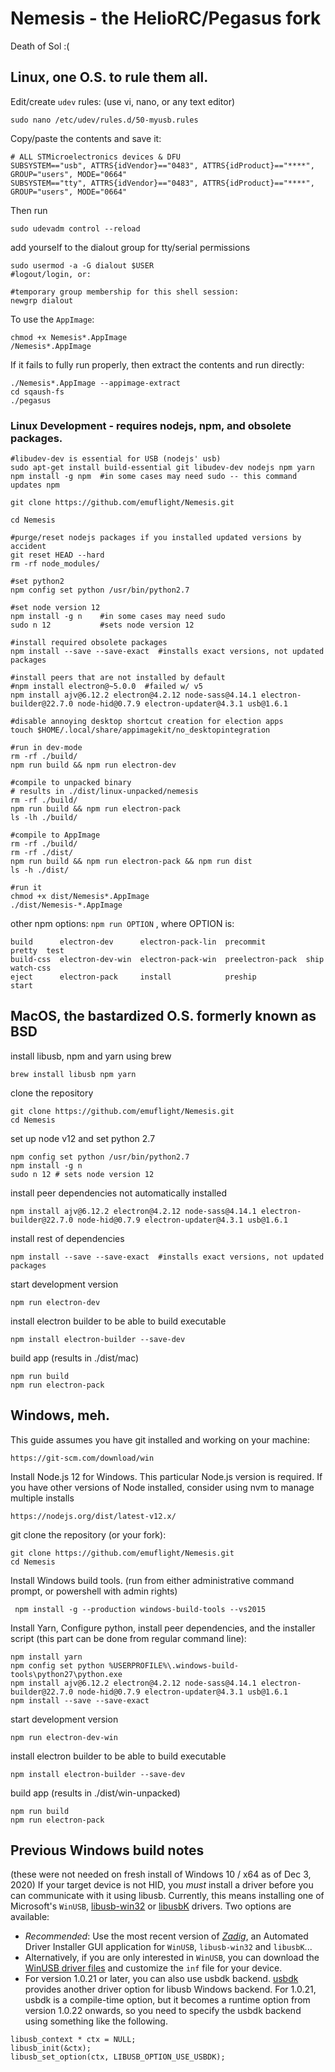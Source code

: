 # Nemesis - the HelioRC/Pegasus fork
Death of Sol :(

## Linux, one O.S. to rule them all.
Edit/create `udev` rules: (use vi, nano, or any text editor)
```
sudo nano /etc/udev/rules.d/50-myusb.rules
```
Copy/paste the contents and save it:
```
# ALL STMicroelectronics devices & DFU
SUBSYSTEM=="usb", ATTRS{idVendor}=="0483", ATTRS{idProduct}=="****", GROUP="users", MODE="0664"
SUBSYSTEM=="tty", ATTRS{idVendor}=="0483", ATTRS{idProduct}=="****", GROUP="users", MODE="0664"
```

Then run
```
sudo udevadm control --reload
```
add yourself to the dialout group for tty/serial permissions

```
sudo usermod -a -G dialout $USER
#logout/login, or:

#temporary group membership for this shell session:
newgrp dialout
```

To use the `AppImage`:
```
chmod +x Nemesis*.AppImage
/Nemesis*.AppImage
```
If it fails to fully run properly, then extract the contents and run directly:
```
./Nemesis*.AppImage --appimage-extract
cd sqaush-fs
./pegasus
```

### Linux Development - requires nodejs, npm, and obsolete packages.

```
#libudev-dev is essential for USB (nodejs' usb)
sudo apt-get install build-essential git libudev-dev nodejs npm yarn
npm install -g npm  #in some cases may need sudo -- this command updates npm

git clone https://github.com/emuflight/Nemesis.git

cd Nemesis

#purge/reset nodejs packages if you installed updated versions by accident
git reset HEAD --hard
rm -rf node_modules/

#set python2
npm config set python /usr/bin/python2.7

#set node version 12
npm install -g n    #in some cases may need sudo
sudo n 12           #sets node version 12

#install required obsolete packages
npm install --save --save-exact  #installs exact versions, not updated packages

#install peers that are not installed by default
#npm install electron@~5.0.0  #failed w/ v5
npm install ajv@6.12.2 electron@4.2.12 node-sass@4.14.1 electron-builder@22.7.0 node-hid@0.7.9 electron-updater@4.3.1 usb@1.6.1

#disable annoying desktop shortcut creation for election apps
touch $HOME/.local/share/appimagekit/no_desktopintegration

#run in dev-mode
rm -rf ./build/
npm run build && npm run electron-dev

#compile to unpacked binary
# results in ./dist/linux-unpacked/nemesis
rm -rf ./build/
npm run build && npm run electron-pack
ls -lh ./build/

#compile to AppImage 
rm -rf ./build/
rm -rf ./dist/
npm run build && npm run electron-pack && npm run dist
ls -h ./dist/

#run it
chmod +x dist/Nemesis*.AppImage
./dist/Nemesis-*.AppImage
```

other npm options:
`npm run OPTION` , where OPTION is:
```
build      electron-dev      electron-pack-lin  precommit         pretty  test
build-css  electron-dev-win  electron-pack-win  preelectron-pack  ship    watch-css
eject      electron-pack     install            preship           start
```


## MacOS, the bastardized O.S. formerly known as BSD

install libusb, npm and yarn using brew
```
brew install libusb npm yarn
```

clone the repository
```
git clone https://github.com/emuflight/Nemesis.git
cd Nemesis
```

set up node v12 and set python 2.7
```
npm config set python /usr/bin/python2.7
npm install -g n
sudo n 12 # sets node version 12
```

install peer dependencies not automatically installed
```
npm install ajv@6.12.2 electron@4.2.12 node-sass@4.14.1 electron-builder@22.7.0 node-hid@0.7.9 electron-updater@4.3.1 usb@1.6.1
```

install rest of dependencies
```
npm install --save --save-exact  #installs exact versions, not updated packages
```

start development version
```
npm run electron-dev
```

install electron builder to be able to build executable
```
npm install electron-builder --save-dev
```

build app (results in ./dist/mac)
```
npm run build
npm run electron-pack
```

## Windows, meh.

This guide assumes you have git installed and working on your machine: 
```
https://git-scm.com/download/win
```

Install Node.js 12 for Windows.
This particular Node.js version is required. If you have other versions of Node installed, consider using nvm to manage multiple installs
```
https://nodejs.org/dist/latest-v12.x/
```

git clone the repository (or your fork):
```
git clone https://github.com/emuflight/Nemesis.git
cd Nemesis
```

Install Windows build tools. (run from either administrative command prompt, or powershell with admin rights)
```
 npm install -g --production windows-build-tools --vs2015
```

Install Yarn, Configure python, install peer dependencies, and the installer script (this part can be done from regular command line):
```
npm install yarn
npm config set python %USERPROFILE%\.windows-build-tools\python27\python.exe
npm install ajv@6.12.2 electron@4.2.12 node-sass@4.14.1 electron-builder@22.7.0 node-hid@0.7.9 electron-updater@4.3.1 usb@1.6.1
npm install --save --save-exact
```

start development version
```
npm run electron-dev-win
```

install electron builder to be able to build executable
```
npm install electron-builder --save-dev
```

build app (results in ./dist/win-unpacked)
```
npm run build
npm run electron-pack
```

## Previous Windows build notes 
(these were not needed on fresh install of Windows 10 / x64 as of Dec 3, 2020)
If your target device is not HID, you _must_ install a driver before you can communicate with it using libusb. Currently, this means installing one of Microsoft's `WinUSB`, [libusb-win32](http://sourceforge.net/apps/trac/libusb-win32/wiki) or [libusbK](http://libusbk.sourceforge.net/UsbK3/index.html) drivers. Two options are available:
* _Recommended_: Use the most recent version of _[Zadig](http://zadig.akeo.ie)_, an Automated Driver Installer GUI application for `WinUSB`, `libusb-win32` and `libusbK`...
* Alternatively, if you are only interested in `WinUSB`, you can download the [WinUSB driver files](https://storage.googleapis.com/google-code-archive-downloads/v2/code.google.com/libusb-winusb-wip/winusb%20driver.zip) and customize the `inf` file for your device.
* For version 1.0.21 or later, you can also use usbdk backend. [usbdk](https://cgit.freedesktop.org/spice/win32/usbdk) provides another driver option for libusb Windows backend. For 1.0.21, usbdk is a compile-time option, but it becomes a runtime option from version 1.0.22 onwards, so you need to specify the usbdk backend using something like the following.
```
libusb_context * ctx = NULL;
libusb_init(&ctx);
libusb_set_option(ctx, LIBUSB_OPTION_USE_USBDK);
```
